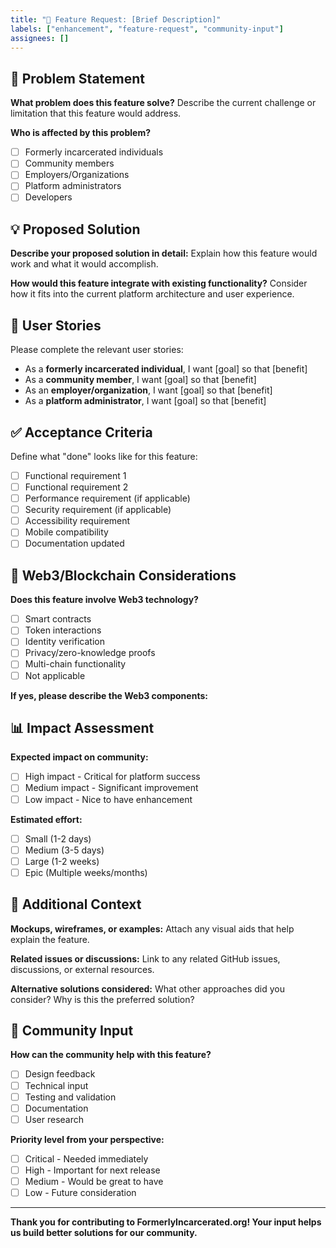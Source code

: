 ```yaml
---
title: "🚀 Feature Request: [Brief Description]"
labels: ["enhancement", "feature-request", "community-input"]
assignees: []
---
```


## 🎯 Problem Statement

**What problem does this feature solve?**
Describe the current challenge or limitation that this feature would address.

**Who is affected by this problem?**
- [ ] Formerly incarcerated individuals
- [ ] Community members
- [ ] Employers/Organizations
- [ ] Platform administrators
- [ ] Developers

## 💡 Proposed Solution

**Describe your proposed solution in detail:**
Explain how this feature would work and what it would accomplish.

**How would this feature integrate with existing functionality?**
Consider how it fits into the current platform architecture and user experience.

## 👥 User Stories

Please complete the relevant user stories:

- As a **formerly incarcerated individual**, I want [goal] so that [benefit]
- As a **community member**, I want [goal] so that [benefit]
- As an **employer/organization**, I want [goal] so that [benefit]
- As a **platform administrator**, I want [goal] so that [benefit]

## ✅ Acceptance Criteria

Define what "done" looks like for this feature:

- [ ] Functional requirement 1
- [ ] Functional requirement 2
- [ ] Performance requirement (if applicable)
- [ ] Security requirement (if applicable)
- [ ] Accessibility requirement
- [ ] Mobile compatibility
- [ ] Documentation updated

## 🔐 Web3/Blockchain Considerations

**Does this feature involve Web3 technology?**
- [ ] Smart contracts
- [ ] Token interactions
- [ ] Identity verification
- [ ] Privacy/zero-knowledge proofs
- [ ] Multi-chain functionality
- [ ] Not applicable

**If yes, please describe the Web3 components:**

## 📊 Impact Assessment

**Expected impact on community:**
- [ ] High impact - Critical for platform success
- [ ] Medium impact - Significant improvement
- [ ] Low impact - Nice to have enhancement

**Estimated effort:**
- [ ] Small (1-2 days)
- [ ] Medium (3-5 days)
- [ ] Large (1-2 weeks)
- [ ] Epic (Multiple weeks/months)

## 📎 Additional Context

**Mockups, wireframes, or examples:**
Attach any visual aids that help explain the feature.

**Related issues or discussions:**
Link to any related GitHub issues, discussions, or external resources.

**Alternative solutions considered:**
What other approaches did you consider? Why is this the preferred solution?

## 🤝 Community Input

**How can the community help with this feature?**
- [ ] Design feedback
- [ ] Technical input
- [ ] Testing and validation
- [ ] Documentation
- [ ] User research

**Priority level from your perspective:**
- [ ] Critical - Needed immediately
- [ ] High - Important for next release
- [ ] Medium - Would be great to have
- [ ] Low - Future consideration

---

**Thank you for contributing to FormerlyIncarcerated.org! Your input helps us build better solutions for our community.**
